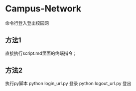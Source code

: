 # Campus-Network
命令行登入登出校园网

## 方法1
直接执行script.md里面的终端指令；

## 方法2
执行py脚本
python login_url.py  登录
python logout_url.py  登出
